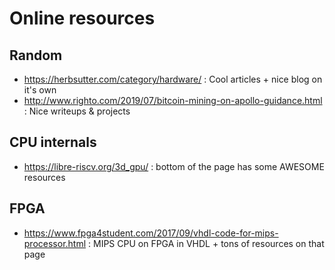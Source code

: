 Online resources
================

Random
------

- https://herbsutter.com/category/hardware/ : Cool articles + nice blog on it's own
- http://www.righto.com/2019/07/bitcoin-mining-on-apollo-guidance.html : Nice writeups & projects

CPU internals
-------------

- https://libre-riscv.org/3d_gpu/ : bottom of the page has some AWESOME resources

FPGA
----

- https://www.fpga4student.com/2017/09/vhdl-code-for-mips-processor.html : MIPS CPU on FPGA in VHDL + tons of resources on that page
